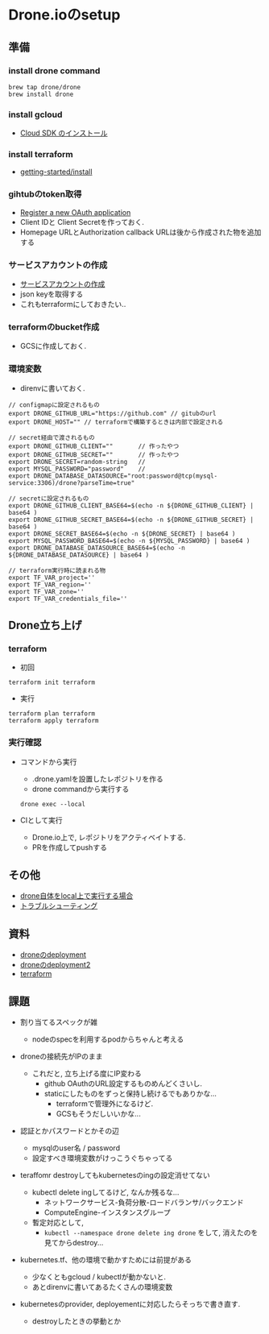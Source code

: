 # Drone.ioのsetup
## 準備
### install drone command
```
brew tap drone/drone
brew install drone
```

### install gcloud
+ [Cloud SDK のインストール](https://cloud.google.com/sdk/downloads?hl=ja)

### install terraform
+ [getting-started/install](https://www.terraform.io/intro/getting-started/install.html)

### gihtubのtoken取得
+ [Register a new OAuth application](https://github.com/settings/applications/new)
+ Client IDと Client Secretを作っておく.
+ Homepage URLとAuthorization callback URLは後から作成された物を追加する

### サービスアカウントの作成
+ [サービスアカウントの作成 ](docs/gcloud-iam.md)
+ json keyを取得する
+ これもterraformにしておきたい..

### terraformのbucket作成
+ GCSに作成しておく.

### 環境変数
+ direnvに書いておく.
```
// configmapに設定されるもの
export DRONE_GITHUB_URL="https://github.com" // gitubのurl
export DRONE_HOST="" // terraformで構築するときは内部で設定される

// secret経由で渡されるもの
export DRONE_GITHUB_CLIENT=""       // 作ったやつ
export DRONE_GITHUB_SECRET=""       // 作ったやつ
export DRONE_SECRET=random-string   // 
export MYSQL_PASSWORD="password"    // 
export DRONE_DATABASE_DATASOURCE="root:password@tcp(mysql-service:3306)/drone?parseTime=true"

// secretに設定されるもの
export DRONE_GITHUB_CLIENT_BASE64=$(echo -n ${DRONE_GITHUB_CLIENT} | base64 )
export DRONE_GITHUB_SECRET_BASE64=$(echo -n ${DRONE_GITHUB_SECRET} | base64 )
export DRONE_SECRET_BASE64=$(echo -n ${DRONE_SECRET} | base64 )
export MYSQL_PASSWORD_BASE64=$(echo -n ${MYSQL_PASSWORD} | base64 )
export DRONE_DATABASE_DATASOURCE_BASE64=$(echo -n ${DRONE_DATABASE_DATASOURCE} | base64 )

// terraform実行時に読まれる物
export TF_VAR_project=''
export TF_VAR_region=''
export TF_VAR_zone=''
export TF_VAR_credentials_file=''
```

## Drone立ち上げ
### terraform
+ 初回
```
terraform init terraform
```

+ 実行
```
terraform plan terraform
terraform apply terraform
```

### 実行確認
+ コマンドから実行
  + .drone.yamlを設置したレポジトリを作る
  + drone commandから実行する
  ```
  drone exec --local
  ```

+ CIとして実行
  + Drone.io上で, レポジトリをアクティベイトする.
  + PRを作成してpushする

## その他
+ [drone自体をlocal上で実行する場合](docs/local.md)
+ [トラブルシューティング](docs/trouble.md)


## 資料
+ [droneのdeployment](https://github.com/vallard/drone-kubernetes/blob/master/drone-server.yaml)
+ [droneのdeployment2](https://github.com/appleboy/drone-on-kubernetes/blob/master/gke/drone-server-deployment.yaml)
+ [terraform](https://www.terraform.io/docs/providers/google/r/container_cluster.html) 

## 課題
+ 割り当てるスペックが雑
  + nodeのspecを利用するpodからちゃんと考える

+ droneの接続先がIPのまま
  + これだと, 立ち上げる度にIP変わる
    + github OAuthのURL設定するものめんどくさいし.
    + staticにしたものをずっと保持し続けるでもありかな...
      + terraformで管理外になるけど.
      + GCSもそうだしいいかな...

+ 認証とかパスワードとかその辺
  + mysqlのuser名 / password
  + 設定すべき環境変数がけっこうぐちゃってる

+ teraffomr destroyしてもkubernetesのingの設定消せてない
  + kubectl delete ingしてるけど, なんか残るな...
    + ネットワークサービス-負荷分散-ロードバランサ/バックエンド
    + ComputeEngine-インスタンスグループ
  + 暫定対応として, 
    + `kubectl --namespace drone delete ing drone` をして, 消えたのを見てからdestroy...

+ kubernetes.tf、他の環境で動かすためには前提がある
  + 少なくともgcloud / kubectlが動かないと.
  + あとdirenvに書いてあるたくさんの環境変数

+ kubernetesのprovider, deployementに対応したらそっちで書き直す.
  + destroyしたときの挙動とか
